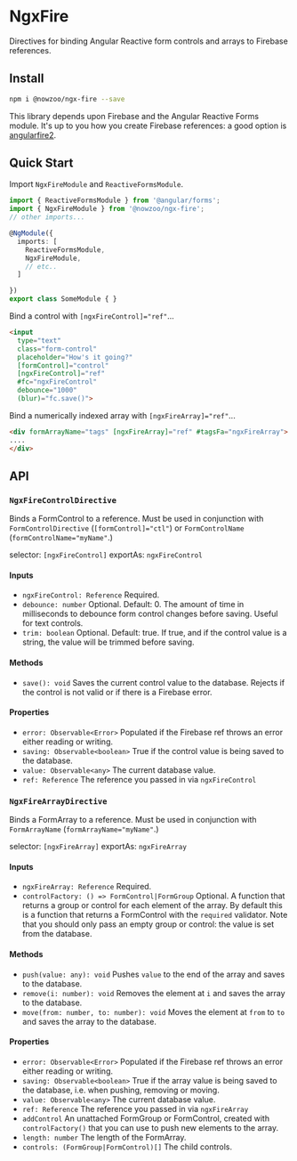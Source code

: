 # NgxFire

Directives for binding Angular Reactive form controls and arrays to Firebase references.

## Install
```bash
npm i @nowzoo/ngx-fire --save
```

This library depends upon Firebase and the Angular Reactive Forms module. It's up to you how you create Firebase references: a good option is [angularfire2](https://github.com/angular/angularfire2).

## Quick Start

Import `NgxFireModule` and `ReactiveFormsModule`.
```typescript
import { ReactiveFormsModule } from '@angular/forms';
import { NgxFireModule } from '@nowzoo/ngx-fire';
// other imports...

@NgModule({
  imports: [
    ReactiveFormsModule,
    NgxFireModule,
    // etc..
  ]

})
export class SomeModule { }
```

Bind a control with `[ngxFireControl]="ref"`...
```html
<input
  type="text"
  class="form-control"
  placeholder="How's it going?"
  [formControl]="control"
  [ngxFireControl]="ref"
  #fc="ngxFireControl"
  debounce="1000"
  (blur)="fc.save()">
```

Bind a numerically indexed array with `[ngxFireArray]="ref"`...
```html
<div formArrayName="tags" [ngxFireArray]="ref" #tagsFa="ngxFireArray">
....
</div>
```

## API

### `NgxFireControlDirective`

Binds a FormControl to a reference. Must be used in conjunction with `FormControlDirective` (`[formControl]="ctl"`) or `FormControlName` (`formControlName="myName"`.)

selector: `[ngxFireControl]` exportAs: `ngxFireControl`

#### Inputs

- `ngxFireControl: Reference` Required.
- `debounce: number` Optional. Default: 0. The amount of time in milliseconds to debounce form control changes before saving. Useful for text controls.
- `trim: boolean` Optional. Default: true. If true, and if the control value is a string, the value will be trimmed before saving.

#### Methods

- `save(): void` Saves the current control value to the database. Rejects if the control is not valid or if there is a Firebase error.

#### Properties

- `error: Observable<Error>` Populated if the Firebase ref throws an error either reading or writing.
- `saving: Observable<boolean>` True if the control value is being saved to the database.
- `value: Observable<any>` The current database value.
- `ref: Reference` The reference you passed in via `ngxFireControl`


### `NgxFireArrayDirective`

Binds a FormArray to a reference. Must be used in conjunction with  `FormArrayName` (`formArrayName="myName"`.)

selector: `[ngxFireArray]` exportAs: `ngxFireArray`

#### Inputs

- `ngxFireArray: Reference` Required.
- `controlFactory: () => FormControl|FormGroup` Optional. A function that returns a group or control for each element of the array. By default this is a function that returns a FormControl with the `required` validator. Note that you should only pass an empty group or control: the value is set from the database.

#### Methods

- `push(value: any): void` Pushes `value` to the end of the array and saves to the database.
- `remove(i: number): void` Removes the element at `i` and saves the array to the database.
- `move(from: number, to: number): void` Moves the element at `from` to `to` and saves the array to the database.

#### Properties

- `error: Observable<Error>` Populated if the Firebase ref throws an error either reading or writing.
- `saving: Observable<boolean>` True if the array value is being saved to the database, i.e. when pushing, removing or moving.
- `value: Observable<any>` The current database value.
- `ref: Reference` The reference you passed in via `ngxFireArray`
- `addControl` An unattached FormGroup or FormControl, created with `controlFactory()` that you can use to push new elements to the array.
- `length: number` The length of the FormArray.
- `controls: (FormGroup|FormControl)[]` The child controls.
